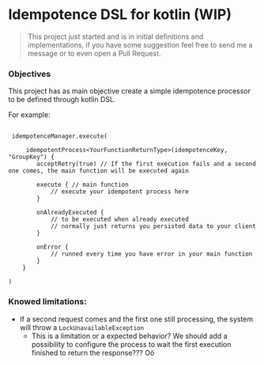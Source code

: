 # Idempotence DSL for kotlin (WIP)

> This project just started and is in initial definitions and implementations, if you have some suggestion feel free to send me a message or to even open a Pull Request.

### Objectives

This project has as main objective create a simple idempotence processor to be defined through kotlin DSL.

For example:

```
 
 idempotenceManager.execute(
     
     idempotentProcess<YourFunctionReturnType>(idempotenceKey, "GroupKey") {
        acceptRetry(true) // If the first execution fails and a second one comes, the main function will be executed again
        
        execute { // main function
            // execute your idempotent process here
        }
        
        onAlreadyExecuted {
            // to be executed when already executed
            // normally just returns you persisted data to your client
        }
        
        onError {
            // runned every time you have error in your main function
        }
    }

)
```

### Knowed limitations:

- If a second request comes and the first one still processing, the system will throw a `LockUnavailableException`
  - This is a limitation or a expected behavior? We should add a possibility to configure the process to wait the first execution finished to return the response??? Oõ